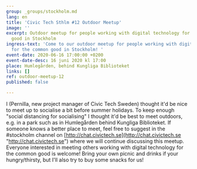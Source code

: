 ```yaml
---
group: _groups/stockholm.md
lang: en
title: 'Civic Tech Sthlm #12 Outdoor Meetup'
image: ''
excerpt: Outdoor meetup for people working with digital technology for the common
  good in Stockholm
ingress-text: 'Come to our outdoor meetup for people working with digital technology
  for the common good in Stockholm! '
event-date: 2020-06-16 17:00:00 +0200
event-date-desc: 16 juni 2020 kl 17:00
place: Humlegården, behind Kungliga Biblioteket
links: []
ref: outdoor-meetup-12
published: false

---
```

I (Pernilla, new project manager of Civic Tech Sweden) thought it'd be nice to meet up to socialise a bit before summer holidays. To keep enough "social distancing for socialising" I thought it'd be best to meet outdoors, e.g. in a park such as in Humlegården behind Kungliga Biblioteket. If someone knows a better place to meet, feel free to suggest in the #stockholm channel on [http://chat.civictech.se](http://chat.civictech.se "http://chat.civictech.se") where we will continue discussing this meetup. Everyone interested in meeting others working with digital technology for the common good is welcome! Bring your own picnic and drinks if your hungry/thirsty, but I'll also try to buy some snacks for us! 